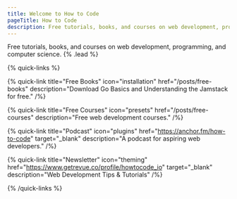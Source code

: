```yaml
---
title: Welcome to How to Code
pageTitle: How to Code
description: Free tutorials, books, and courses on web development, programming, and computer science.
---
```


Free tutorials, books, and courses on web development, programming, and computer science. {% .lead %}

{% quick-links %}

{% quick-link title="Free Books" icon="installation" href="/posts/free-books" description="Download Go Basics and Understanding the Jamstack for free." /%}

{% quick-link title="Free Courses" icon="presets" href="/posts/free-courses" description="Free web development courses." /%}

{% quick-link title="Podcast" icon="plugins" href="https://anchor.fm/how-to-code" target="_blank" description="A podcast for aspiring web developers." /%}

{% quick-link title="Newsletter" icon="theming" href="https://www.getrevue.co/profile/howtocode_io" target="_blank" description="Web Development Tips & Tutorials" /%}

{% /quick-links %}
